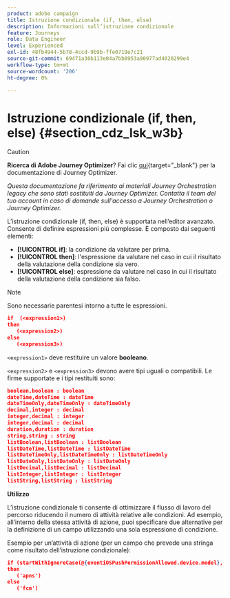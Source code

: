 ```yaml
---
product: adobe campaign
title: Istruzione condizionale (if, then, else)
description: Informazioni sull’istruzione condizionale
feature: Journeys
role: Data Engineer
level: Experienced
exl-id: 48fb4944-5b78-4ccd-9b9b-ffe0719e7c21
source-git-commit: 69471a36b113e04a7bb0953a90977ad4020299e4
workflow-type: tm+mt
source-wordcount: '206'
ht-degree: 0%

---
```


# Istruzione condizionale (if, then, else) {#section_cdz_lsk_w3b}


>[!CAUTION]
>
>**Ricerca di Adobe Journey Optimizer**? Fai clic [qui](https://experienceleague.adobe.com/it/docs/journey-optimizer/using/ajo-home){target="_blank"} per la documentazione di Journey Optimizer.
>
>
>_Questa documentazione fa riferimento ai materiali Journey Orchestration legacy che sono stati sostituiti da Journey Optimizer. Contatta il team del tuo account in caso di domande sull&#39;accesso a Journey Orchestration o Journey Optimizer._


L’istruzione condizionale (if, then, else) è supportata nell’editor avanzato. Consente di definire espressioni più complesse. È composto dai seguenti elementi:

* **[!UICONTROL if]**: la condizione da valutare per prima.
* **[!UICONTROL then]**: l&#39;espressione da valutare nel caso in cui il risultato della valutazione della condizione sia vero.
* **[!UICONTROL else]**: espressione da valutare nel caso in cui il risultato della valutazione della condizione sia falso.

>[!NOTE]
>
>Sono necessarie parentesi intorno a tutte le espressioni.

```json
if  (<expression1>)
then
   (<expression2>)
else
   (<expression3>)
```

`<expression1>` deve restituire un valore **booleano**.

`<expression2>` e `<expression3>` devono avere tipi uguali o compatibili. Le firme supportate e i tipi restituiti sono:

```json
boolean,boolean : boolean
dateTime,dateTime : dateTime
dateTimeOnly,dateTimeOnly : dateTimeOnly
decimal,integer : decimal
integer,decimal : integer
integer,decimal : decimal
duration,duration : duration
string,string : string
listBoolean,listBoolean : listBoolean
listDateTime,listDateTime : listDateTime
listDateTimeOnly,listDateTimeOnly : listDateTimeOnly
listDateOnly,listDateOnly : listDateOnly
listDecimal,listDecimal : listDecimal
listInteger,listInteger : listInteger
listString,listString : listString
```

**Utilizzo**

L’istruzione condizionale ti consente di ottimizzare il flusso di lavoro del percorso riducendo il numero di attività relative alle condizioni. Ad esempio, all’interno della stessa attività di azione, puoi specificare due alternative per la definizione di un campo utilizzando una sola espressione di condizione.

Esempio per un’attività di azione (per un campo che prevede una stringa come risultato dell’istruzione condizionale):

```json
if (startWithIgnoreCase(@{eventiOSPushPermissionAllowed.device.model}, 'iPad') or startWithIgnoreCase(@{eventiOSPushPermissionAllowed.device.model}, 'iOS'))
then
   ('apns')
else
   ('fcm')
```
